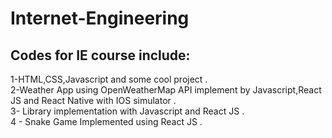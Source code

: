 # Internet-Engineering
## Codes for IE course include: 
1-HTML,CSS,Javascript and some cool project .<br/>
2-Weather App using OpenWeatherMap API implement by Javascript,React JS and React Native with IOS simulator  .<br/>
3- Library implementation with Javascript and React JS .<br/>
4 - Snake Game Implemented using React JS . <br/>
 
